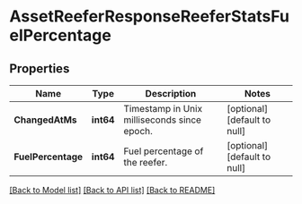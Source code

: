 # AssetReeferResponseReeferStatsFuelPercentage

## Properties
Name | Type | Description | Notes
------------ | ------------- | ------------- | -------------
**ChangedAtMs** | **int64** | Timestamp in Unix milliseconds since epoch. | [optional] [default to null]
**FuelPercentage** | **int64** | Fuel percentage of the reefer. | [optional] [default to null]

[[Back to Model list]](../README.md#documentation-for-models) [[Back to API list]](../README.md#documentation-for-api-endpoints) [[Back to README]](../README.md)


